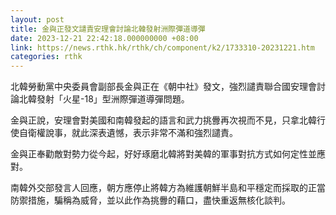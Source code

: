 ```yaml
---
layout: post
title: 金與正發文譴責安理會討論北韓發射洲際彈道導彈
date: 2023-12-21 22:42:18.000000000 +08:00
link: https://news.rthk.hk/rthk/ch/component/k2/1733310-20231221.htm
categories: rthk
---
```


北韓勞動黨中央委員會副部長金與正在《朝中社》發文，強烈譴責聯合國安理會討論北韓發射「火星-18」型洲際彈道導彈問題。

金與正說，安理會對美國和南韓發起的語言和武力挑釁再次視而不見，只拿北韓行使自衛權說事，就此深表遺憾，表示非常不滿和強烈譴責。

金與正奉勸敵對勢力從今起，好好琢磨北韓將對美韓的軍事對抗方式如何定性並應對。

南韓外交部發言人回應，朝方應停止將韓方為維護朝鮮半島和平穩定而採取的正當防禦措施，騙稱為威脅，並以此作為挑釁的藉口，盡快重返無核化談判。
